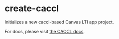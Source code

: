 # create-caccl
Initializes a new caccl-based Canvas LTI app project.

For docs, please visit [the CACCL docs](https://harvard-edtech.github.io/caccl/).
